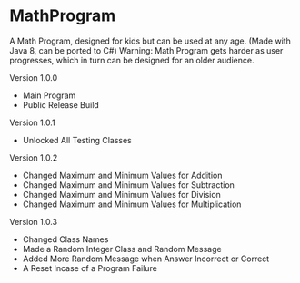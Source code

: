# MathProgram
A Math Program, designed for kids but can be used at any age. (Made with Java 8, can be ported to C#)
Warning: Math Program gets harder as user progresses, which in turn can be designed for an older audience.

Version 1.0.0 
  - Main Program
  - Public Release Build
 
Version 1.0.1
  - Unlocked All Testing Classes

Version 1.0.2
  - Changed Maximum and Minimum Values for Addition
  - Changed Maximum and Minimum Values for Subtraction
  - Changed Maximum and Minimum Values for Division
  - Changed Maximum and Minimum Values for Multiplication

 Version 1.0.3
  - Changed Class Names
  - Made a Random Integer Class and Random Message
  - Added More Random Message when Answer Incorrect or Correct
  - A Reset Incase of a Program Failure   
